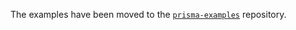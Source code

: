 The examples have been moved to the [`prisma-examples`](https://github.com/prisma/prisma-examples) repository.
